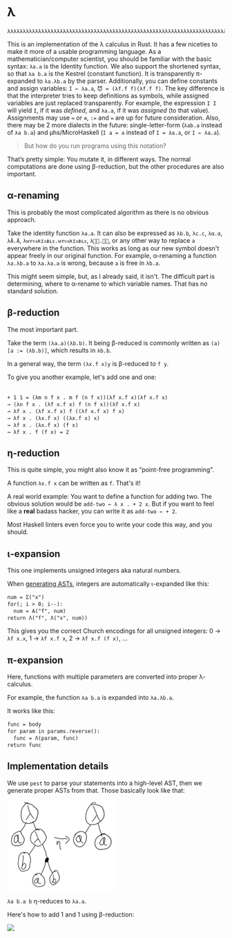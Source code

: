 # λ

```
λλλλλλλλλλλλλλλλλλλλλλλλλλλλλλλλλλλλλλλλλλλλλλλλλλλλλλλλλλλλλλλλλλλλλλλλλλλλλλλλ
```

This is an implementation of the λ calculus in Rust. It has a few niceties to
make it more of a usable programming language. As a mathematician/computer
scientist, you should be familiar with the basic syntax: `λa.a` is the Identity
function. We also support the shortened syntax, so that `λa b.a` is the Kestrel
(constant function). It is transparently π-expanded to `λa.λb.a` by the parser.
Additionally, you can define constants and assign variables: `I ← λa.a`,
`😈 ≔ (λf.f f)(λf.f f)`. The key difference is that the interpreter tries to
keep definitions as symbols, while assigned variables are just replaced
transparently. For example, the expression `I I` will yield `I`, if it was
_defined_, and `λa.a`, if it was _assigned_ (to that value). Assignments may
use `≔` or `≡`, `:=` and `=` are up for future consideration. Also, there may
be 2 more dialects in the future:
single-letter-form (`λab.a` instead of `λa b.a`) and
μhs/MicroHaskell (`I a = a` instead of `I ≔ λa.a`, or `I ← λa.a`).

> But how do you run programs using this notation?

That’s pretty simple: You mutate it, in different ways. The normal computations
are done using β-reduction, but the other procedures are also important.

## α-renaming

This is probably the most complicated algorithm as there is no obvious approach.

Take the identity function `λa.a`. It can also be expressed as `λb.b`, `λc.c`,
`λα.α`, `λÄ.Ä`, `λᴍʏᴠᴀʀɪᴀʙʟᴇ.ᴍʏᴠᴀʀɪᴀʙʟᴇ`, `λ🏳️‍⚧️.🏳️‍⚧️`, or any other
way to replace `a` everywhere in the function. This works as long as our new
symbol doesn't appear freely in our original function. For example, α-renaming
a function `λa.λb.a` to `λa.λa.a` is wrong, because `a` is free in `λb.a`.

This might seem simple, but, as I already said, it isn't. The difficult part is
determining, where to α-rename to which variable names. That has no standard
solution.

## β-reduction

The most important part.

Take the term `(λa.a)(λb.b)`. It being β-reduced is commonly written as
`(a)[a := (λb.b)]`, which results in `λb.b`.

In a general way, the term `(λx.f x)y` is β-reduced to `f y`.

To give you another example, let's add one and one:

```λ

+ 1 1 = (λm n f x . m f (n f x))(λf x.f x)(λf x.f x)
→ (λn f x . (λf x.f x) f (n f x))(λf x.f x)
→ λf x . (λf x.f x) f ((λf x.f x) f x)
→ λf x . (λx.f x) ((λx.f x) x)
→ λf x . (λx.f x) (f x)
→ λf x . f (f x) = 2
```

## η-reduction

This is quite simple, you might also know it as “point-free programming”.

A function `λx.f x` can be written as `f`. That's it!

A real world example: You want to define a function for adding two. The obvious
solution would be `add-two ← λ x . + 2 x`. But if you want to feel like a
**real** badass hacker, you can write it as `add-two ← + 2`.

Most Haskell linters even force you to write your code this way, and you should.

## ι-expansion

This one implements unsigned integers aka natural numbers.

When [generating ASTs](#implementation-details), integers are automatically
ι-expanded like this:

```
num = Σ("x")
for(; i > 0; i--):
  num = Α("f", num)
return Λ("f", Λ("x", num))
```

This gives you the correct Church encodings for all unsigned integers:
0 → `λf x.x`, 1 → `λf x.f x`, 2 → `λf x.f (f x)`, …

## π-expansion

Here, functions with multiple parameters are converted into proper λ-calculus.

For example, the function `λa b.a` is expanded into `λa.λb.a`.

It works like this:

```
func = body
for param in params.reverse():
  func = Λ(param, func)
return func
```

## Implementation details

<!--TODO: document the AST format better-->

We use `pest` to parse your statements into a high-level AST, then we generate
proper ASTs from that. Those basically look like that:

<img src="IMG_0049.PNG" width="250" />

`λa b.a b` η-reduces to `λa.a`.

Here's how to add 1 and 1 using β-reduction:

![](Β.PNG)
